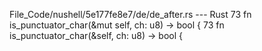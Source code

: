 File_Code/nushell/5e177fe8e7/de/de_after.rs --- Rust
73     fn is_punctuator_char(&mut self, ch: u8) -> bool {                                                                                                    73     fn is_punctuator_char(&self, ch: u8) -> bool {


